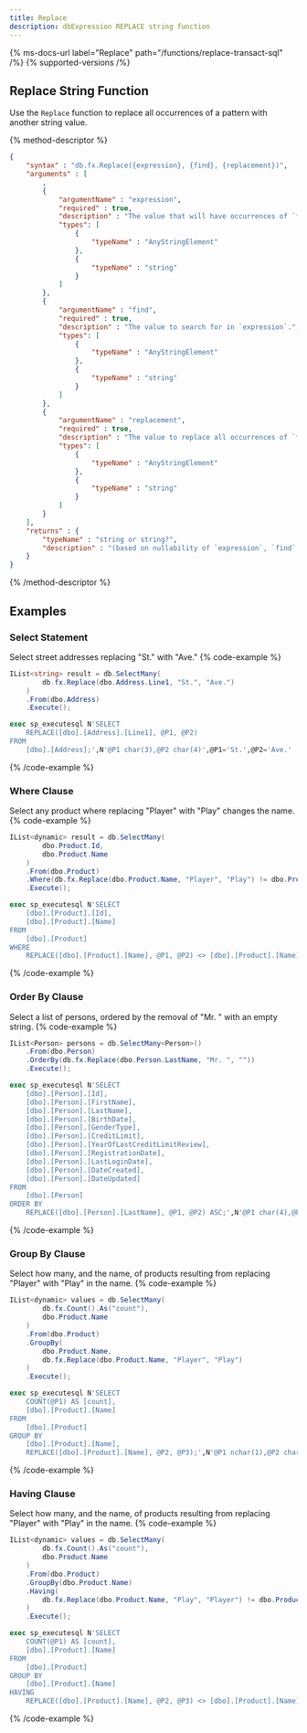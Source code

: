 ```yaml
---
title: Replace
description: dbExpression REPLACE string function
---
```


{% ms-docs-url label="Replace" path="/functions/replace-transact-sql" /%}
{% supported-versions /%}

## Replace String Function

Use the `Replace` function to replace all occurrences of a pattern with another string value.

{% method-descriptor %}
```json
{
    "syntax" : "db.fx.Replace({expression}, {find}, {replacement})",
    "arguments" : [
        ,
        {
            "argumentName" : "expression",
            "required" : true,
            "description" : "The value that will have occurrences of `find` replaced with `replacement`.",
            "types": [
                { 
                    "typeName" : "AnyStringElement"
                },
				{ 
                    "typeName" : "string"
                }
            ]
        },
		{
            "argumentName" : "find",
            "required" : true,
            "description" : "The value to search for in `expression`.",
            "types": [
                { 
                    "typeName" : "AnyStringElement"
                },
                { 
                    "typeName" : "string"
                }
            ]
        },
        {
            "argumentName" : "replacement",
            "required" : true,
            "description" : "The value to replace all occurrences of `find` in `expression`.",
            "types": [
                { 
                    "typeName" : "AnyStringElement"
                },
                { 
                    "typeName" : "string"
                }
            ]
        }              
    ],
    "returns" : { 
        "typeName" : "string or string?", 
        "description" : "(based on nullability of `expression`, `find`, or `replacement`)"
    }
}
```
{% /method-descriptor %}

## Examples
### Select Statement
Select street addresses replacing "St." with "Ave."
{% code-example %}
```csharp
IList<string> result = db.SelectMany(
        db.fx.Replace(dbo.Address.Line1, "St.", "Ave.")
	)
	.From(dbo.Address)
	.Execute();
```
```sql
exec sp_executesql N'SELECT
	REPLACE([dbo].[Address].[Line1], @P1, @P2)
FROM
	[dbo].[Address];',N'@P1 char(3),@P2 char(4)',@P1='St.',@P2='Ave.'
```
{% /code-example %}

### Where Clause
Select any product where replacing "Player" with "Play" changes the name.
{% code-example %}
```csharp
IList<dynamic> result = db.SelectMany(
        dbo.Product.Id,
        dbo.Product.Name
    )
    .From(dbo.Product)
    .Where(db.fx.Replace(dbo.Product.Name, "Player", "Play") != dbo.Product.Name)
    .Execute();
```
```sql
exec sp_executesql N'SELECT
	[dbo].[Product].[Id],
	[dbo].[Product].[Name]
FROM
	[dbo].[Product]
WHERE
	REPLACE([dbo].[Product].[Name], @P1, @P2) <> [dbo].[Product].[Name];',N'@P1 char(6),@P2 char(4)',@P1='Player',@P2='Play'
```
{% /code-example %}

### Order By Clause
Select a list of persons, ordered by the removal of "Mr. " with an empty string.
{% code-example %}
```csharp
IList<Person> persons = db.SelectMany<Person>()
    .From(dbo.Person)
    .OrderBy(db.fx.Replace(dbo.Person.LastName, "Mr. ", ""))
    .Execute();
```
```sql
exec sp_executesql N'SELECT
	[dbo].[Person].[Id],
	[dbo].[Person].[FirstName],
	[dbo].[Person].[LastName],
	[dbo].[Person].[BirthDate],
	[dbo].[Person].[GenderType],
	[dbo].[Person].[CreditLimit],
	[dbo].[Person].[YearOfLastCreditLimitReview],
	[dbo].[Person].[RegistrationDate],
	[dbo].[Person].[LastLoginDate],
	[dbo].[Person].[DateCreated],
	[dbo].[Person].[DateUpdated]
FROM
	[dbo].[Person]
ORDER BY
	REPLACE([dbo].[Person].[LastName], @P1, @P2) ASC;',N'@P1 char(4),@P2 varchar(1)',@P1='Mr. ',@P2=''
```
{% /code-example %}

### Group By Clause
Select how many, and the name, of products resulting from replacing "Player" with "Play" in the name.
{% code-example %}
```csharp
IList<dynamic> values = db.SelectMany(
        db.fx.Count().As("count"),
        dbo.Product.Name
    )
    .From(dbo.Product)
    .GroupBy(
        dbo.Product.Name,
        db.fx.Replace(dbo.Product.Name, "Player", "Play")
    )
    .Execute();
```
```sql
exec sp_executesql N'SELECT
	COUNT(@P1) AS [count],
	[dbo].[Product].[Name]
FROM
	[dbo].[Product]
GROUP BY
	[dbo].[Product].[Name],
	REPLACE([dbo].[Product].[Name], @P2, @P3);',N'@P1 nchar(1),@P2 char(6),@P3 char(4)',@P1=N'*',@P2='Player',@P3='Play'
```
{% /code-example %}

### Having Clause
Select how many, and the name, of products resulting from replacing "Player" with "Play" in the name.
{% code-example %}
```csharp
IList<dynamic> values = db.SelectMany(
        db.fx.Count().As("count"),
        dbo.Product.Name
    )
    .From(dbo.Product)
    .GroupBy(dbo.Product.Name)
    .Having(
        db.fx.Replace(dbo.Product.Name, "Play", "Player") != dbo.Product.Name
    )
    .Execute();
```
```sql
exec sp_executesql N'SELECT
	COUNT(@P1) AS [count],
	[dbo].[Product].[Name]
FROM
	[dbo].[Product]
GROUP BY
	[dbo].[Product].[Name]
HAVING
	REPLACE([dbo].[Product].[Name], @P2, @P3) <> [dbo].[Product].[Name];',N'@P1 nchar(1),@P2 char(4),@P3 char(6)',@P1=N'*',@P2='Play',@P3='Player'
```
{% /code-example %}
